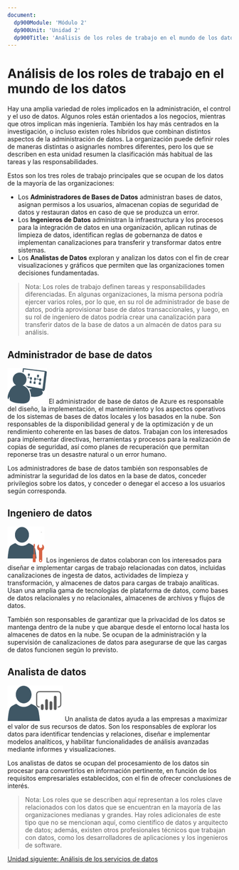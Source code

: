 ```yaml
---
document:
  dp900Module: 'Módulo 2'
  dp900Unit: 'Unidad 2'
  dp900Title: 'Análisis de los roles de trabajo en el mundo de los datos'
---
```


# Análisis de los roles de trabajo en el mundo de los datos

Hay una amplia variedad de roles implicados en la administración, el control y el uso de datos. Algunos roles están orientados a los negocios, mientras que otros implican más ingeniería. También los hay más centrados en la investigación, o incluso existen roles híbridos que combinan distintos aspectos de la administración de datos. La organización puede definir roles de maneras distintas o asignarles nombres diferentes, pero los que se describen en esta unidad resumen la clasificación más habitual de las tareas y las responsabilidades.

Estos son los tres roles de trabajo principales que se ocupan de los datos de la mayoría de las organizaciones:

* Los __Administradores de Bases de Datos__ administran bases de datos, asignan permisos a los usuarios, almacenan copias de seguridad de datos y restauran datos en caso de que se produzca un error.
* Los __Ingenieros de Datos__ administran la infraestructura y los procesos para la integración de datos en una organización, aplican rutinas de limpieza de datos, identifican reglas de gobernanza de datos e implementan canalizaciones para transferir y transformar datos entre sistemas.
* Los __Analistas de Datos__ exploran y analizan los datos con el fin de crear visualizaciones y gráficos que permiten que las organizaciones tomen decisiones fundamentadas.

> Nota: Los roles de trabajo definen tareas y responsabilidades diferenciadas. En algunas organizaciones, la misma persona podría ejercer varios roles, por lo que, en su rol de administrador de base de datos, podría aprovisionar base de datos transaccionales, y luego, en su rol de ingeniero de datos podría crear una canalización para transferir datos de la base de datos a un almacén de datos para su análisis.

## Administrador de base de datos

![Administrador de base de datos](img/db-administrator.png) El administrador de base de datos de Azure es responsable del diseño, la implementación, el mantenimiento y los aspectos operativos de los sistemas de bases de datos locales y los basados en la nube. Son responsables de la disponibilidad general y de la optimización y de un rendimiento coherente en las bases de datos. Trabajan con los interesados para implementar directivas, herramientas y procesos para la realización de copias de seguridad, así como planes de recuperación que permitan reponerse tras un desastre natural o un error humano.

Los administradores de base de datos también son responsables de administrar la seguridad de los datos en la base de datos, conceder privilegios sobre los datos, y conceder o denegar el acceso a los usuarios según corresponda.

## Ingeniero de datos

![Ingeniero de datos](img/data-engineer.png) Los ingenieros de datos colaboran con los interesados para diseñar e implementar cargas de trabajo relacionadas con datos, incluidas canalizaciones de ingesta de datos, actividades de limpieza y transformación, y almacenes de datos para cargas de trabajo analíticas. Usan una amplia gama de tecnologías de plataforma de datos, como bases de datos relacionales y no relacionales, almacenes de archivos y flujos de datos.

También son responsables de garantizar que la privacidad de los datos se mantenga dentro de la nube y que abarque desde el entorno local hasta los almacenes de datos en la nube. Se ocupan de la administración y la supervisión de canalizaciones de datos para asegurarse de que las cargas de datos funcionen según lo previsto.

## Analista de datos

![Analista de datos](img/data-analyst.png) Un analista de datos ayuda a las empresas a maximizar el valor de sus recursos de datos. Son los responsables de explorar los datos para identificar tendencias y relaciones, diseñar e implementar modelos analíticos, y habilitar funcionalidades de análisis avanzadas mediante informes y visualizaciones.

Los analistas de datos se ocupan del procesamiento de los datos sin procesar para convertirlos en información pertinente, en función de los requisitos empresariales establecidos, con el fin de ofrecer conclusiones de interés.

> Nota: Los roles que se describen aquí representan a los roles clave relacionados con los datos que se encuentran en la mayoría de las organizaciones medianas y grandes. Hay roles adicionales de este tipo que no se mencionan aquí, como científico de datos y arquitecto de datos; además, existen otros profesionales técnicos que trabajan con datos, como los desarrolladores de aplicaciones y los ingenieros de software.

[Unidad siguiente: Análisis de los servicios de datos](2-03-data-services.md)
